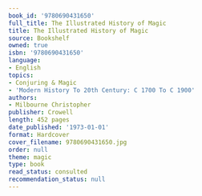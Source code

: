 ```yaml
---
book_id: '9780690431650'
full_title: The Illustrated History of Magic
title: The Illustrated History of Magic
source: Bookshelf
owned: true
isbn: '9780690431650'
language:
- English
topics:
- Conjuring & Magic
- 'Modern History To 20th Century: C 1700 To C 1900'
authors:
- Milbourne Christopher
publisher: Crowell
length: 452 pages
date_published: '1973-01-01'
format: Hardcover
cover_filename: 9780690431650.jpg
order: null
theme: magic
type: book
read_status: consulted
recommendation_status: null
---
```


